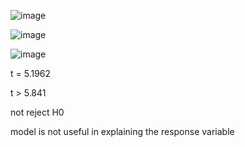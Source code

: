 ![image](https://github.com/user-attachments/assets/6e3ce6ec-c26a-44ee-994a-4a63c2d542d3)
					
![image](https://github.com/user-attachments/assets/0402fbf1-8ccf-40a0-aa9b-8fac29ea2a09)


![image](https://github.com/user-attachments/assets/930fdaca-a038-461e-8fb7-de9b9601e612)

t = 5.1962

t > 5.841

not reject H0

model is not useful in explaining the response variable
